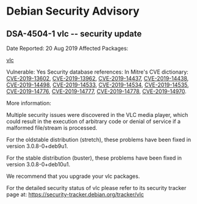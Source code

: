 
Debian Security Advisory
========================


DSA-4504-1 vlc -- security update
---------------------------------



Date Reported:
20 Aug 2019
Affected Packages:

[vlc](https://packages.debian.org/src:vlc)

Vulnerable:
Yes
Security database references:
In Mitre's CVE dictionary: [CVE-2019-13602](https://security-tracker.debian.org/tracker/CVE-2019-13602), [CVE-2019-13962](https://security-tracker.debian.org/tracker/CVE-2019-13962), [CVE-2019-14437](https://security-tracker.debian.org/tracker/CVE-2019-14437), [CVE-2019-14438](https://security-tracker.debian.org/tracker/CVE-2019-14438), [CVE-2019-14498](https://security-tracker.debian.org/tracker/CVE-2019-14498), [CVE-2019-14533](https://security-tracker.debian.org/tracker/CVE-2019-14533), [CVE-2019-14534](https://security-tracker.debian.org/tracker/CVE-2019-14534), [CVE-2019-14535](https://security-tracker.debian.org/tracker/CVE-2019-14535), [CVE-2019-14776](https://security-tracker.debian.org/tracker/CVE-2019-14776), [CVE-2019-14777](https://security-tracker.debian.org/tracker/CVE-2019-14777), [CVE-2019-14778](https://security-tracker.debian.org/tracker/CVE-2019-14778), [CVE-2019-14970](https://security-tracker.debian.org/tracker/CVE-2019-14970).  

More information:

Multiple security issues were discovered in the VLC media player, which
could result in the execution of arbitrary code or denial of service if
a malformed file/stream is processed.


For the oldstable distribution (stretch), these problems have been fixed
in version 3.0.8-0+deb9u1.


For the stable distribution (buster), these problems have been fixed in
version 3.0.8-0+deb10u1.


We recommend that you upgrade your vlc packages.


For the detailed security status of vlc please refer to
its security tracker page at:
<https://security-tracker.debian.org/tracker/vlc>





